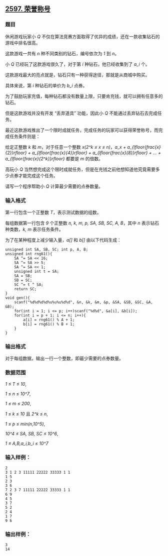 ## [2597. 荣誉称号](https://www.acwing.com/problem/content/2599/)

### 题目

休闲游戏玩家小 *Q* 不仅在算法竞赛方面取得了优异的成绩，还在一款收集钻石的游戏中排名很高。

这款游戏一共有 *n* 种不同类别的钻石，编号依次为 *1* 到 *n*。

小 *Q* 已经玩了这款游戏很久了，对于第 *i* 种钻石，他已经收集到了 *a_i* 个。

这款游戏最大的亮点就是，钻石只有一种获得途径，那就是从商城中购买。

具体来说，第 *i* 种钻石的单价为 *b_i* 点券。

为了鼓励玩家充值，每种钻石都没有数量上限，只要肯充钱，就可以拥有任意多的钻石。

但是这款游戏并没有开发 “丢弃道具” 功能，因此小 *Q* 不能通过丢弃钻石去完成任务。

最近这款游戏推出了一个限时成就任务，完成任务的玩家可以获得荣誉称号，而完成任务条件则是：

给定正整数 *k* 和 *m*，对于任意一个整数 *x(2^k ≤ x ≤ n)*，*a_x + a_{lfloor{frac{x}{2}}rfloor} + a_{lfloor{frac{x}{4}}rfloor} + a_{lfloor{frac{x}{8}}rfloor} + … + a_{lfloor{frac{x}{2^k}}rfloor}* 都要是 *m* 的倍数。

高玩小 *Q* 当然想完成这个限时成就任务，但是在充钱之前他想知道他究竟需要多少点券才能完成这个任务。

请写一个程序帮助小 *Q* 计算最少需要的点券数量。

### 输入格式

第一行包含一个正整数 *T*，表示测试数据的组数。

每组数据第一行包含 *9* 个正整数 *n, k, m, p, SA, SB, SC, A, B*，其中 *n* 表示钻石种类数，*k, m* 表示任务条件。

为了在某种程度上减少输入量，*a[]* 和 *b[]* 由以下代码生成：

```
unsigned int SA, SB, SC; int p, A, B;
unsigned int rng61(){
    SA ^= SA << 16;
    SA ^= SA >> 5;
    SA ^= SA << 1;
    unsigned int t = SA;
    SA = SB;
    SB = SC;
    SC ^= t ^ SA;
    return SC;
}
void gen(){
    scanf("%d%d%d%d%u%u%u%d%d", &n, &k, &m, &p, &SA, &SB, &SC, &A, &B);
    for(int i = 1; i <= p; i++)scanf("%d%d", &a[i], &b[i]);
    for(int i = p + 1; i <= n; i++){
        a[i] = rng61() % A + 1;
        b[i] = rng61() % B + 1;
    }
}
```

### 输出格式

对于每组数据，输出一行一个整数，即最少需要的点券数量。

### 数据范围

*1 ≤ T ≤ 10*,

*1 ≤ n ≤ 10^7*,

*1 ≤ m ≤ 200*,

*1 ≤ k ≤ 10* 且 *2^k ≤ n*,

*1 ≤ p ≤ min(n,10^5)*,

*10^4 ≤ SA, SB, SC ≤ 10^6*,

*1 ≤ A,B,a_i,b_i ≤ 10^7*

### 输入样例：

```
2
3 1 2 3 11111 22222 33333 1 1
1 5
2 3
3 6
7 2 3 7 11111 22222 33333 1 1
6 9
4 5
3 7
5 2
2 4
1 7
9 6
```

### 输出样例：

```
3
14
```
